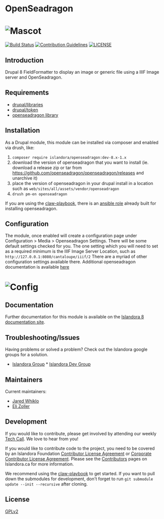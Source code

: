 # OpenSeadragon
# ![Mascot](https://user-images.githubusercontent.com/5439169/65790675-0242b600-e115-11e9-817f-e31c41bf2ece.png)
[![Build Status](https://travis-ci.com/Islandora-CLAW/openseadragon.png?branch=8.x-1.x)](https://travis-ci.com/Islandora-CLAW/openseadragon)
[![Contribution Guidelines](http://img.shields.io/badge/CONTRIBUTING-Guidelines-blue.svg)](./CONTRIBUTING.md)
[![LICENSE](https://img.shields.io/badge/license-GPLv2-blue.svg?style=flat-square)](./LICENSE)

## Introduction

Drupal 8 FieldFormatter to display an image or generic file using a IIIF Image server and OpenSeadragon.

## Requirements

* [drupal/libraries](https://www.drupal.org/project/libraries)
* [drupal/token](https://www.drupal.org/project/token)
* [openseadragon library](https://github.com/openseadragon/openseadragon)

## Installation

As a Drupal module, this module can be installed via composer and enabled via drush, like:
1. `composer require islandora/openseadragon:dev-8.x-1.x`
2. download the version of openseadragon that you want to install (ie. download a release zip or tar from https://github.com/openseadragon/openseadragon/releases and unarchive it)
3. place the version of openseadragon in your drupal install in a location such as `web/sites/all/assets/vendor/openseadragon`
4. `drush pm-en openseadragon`

If you are using the [claw-playbook](https://github.com/Islandora-Devops/claw-playbook), there is an [ansible role](https://github.com/Islandora-Devops/ansible-role-drupal-openseadragon) already built for installing openseadragon.


## Configuration

The module, once enabled will create a configuration page under Configuration > Media > Openseadragon Settings.
There will be some default settings checked for you. The one setting which you will need to set as a required minimum is the IIIF Image Server Location, such as `http://127.0.0.1:8080/cantaloupe/iiif/2`
There are a myriad of other configuration settings available there. Additional openseadragon documentation is available [here](https://openseadragon.github.io/#examples-and-features)
# ![Config](https://user-images.githubusercontent.com/5439169/65790661-fd7e0200-e114-11e9-8d71-86b5f949d870.png)


## Documentation

Further documentation for this module is available on the [Islandora 8 documentation site](https://islandora-claw.github.io/CLAW/).

## Troubleshooting/Issues

Having problems or solved a problem? Check out the Islandora google groups for a solution.

* [Islandora Group](https://groups.google.com/forum/?hl=en&fromgroups#!forum/islandora) * [Islandora Dev Group](https://groups.google.com/forum/?hl=en&fromgroups#!forum/islandora-dev)

## Maintainers

Current maintainers:

* [Jared Whiklo](https://github.com/whikloj)
* [Eli Zoller](https://github.com/elizoller)


## Development

If you would like to contribute, please get involved by attending our weekly [Tech Call](https://github.com/Islandora-CLAW/CLAW/wiki). We love to hear from you!

If you would like to contribute code to the project, you need to be covered by an Islandora Foundation [Contributor License Agreement](http://islandora.ca/sites/default/files/islandora_cla.pdf) or [Corporate Contributor License Agreement](http://islandora.ca/sites/default/files/islandora_ccla.pdf). Please see the [Contributors](http://islandora.ca/resources/contributors) pages on Islandora.ca for more information.

We recommend using the [claw-playbook](https://github.com/Islandora-Devops/claw-playbook) to get started. If you want to pull down the submodules for development, don't forget to run `git submodule update --init --recursive` after cloning.

## License

[GPLv2](https://github.com/Islandora-CLAW/openseadragon/blob/8.x-1.x/LICENSE)

